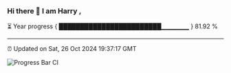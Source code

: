 ### Hi there 👋 I am Harry , 

⏳ Year progress { ████████████████████████▁▁▁▁▁▁ } 81.92 %

---

⏰ Updated on Sat, 26 Oct 2024 19:37:17 GMT

![Progress Bar CI](https://github.com/duykhang68/duykhang68/workflows/Progress%20Bar%20CI/badge.svg)
